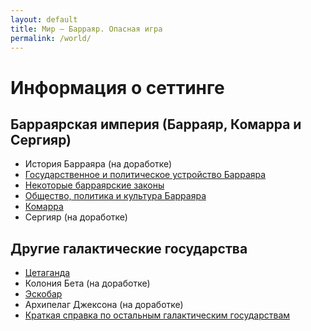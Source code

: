 ```yaml
---
layout: default
title: Мир — Барраяр. Опасная игра
permalink: /world/
---
```


# Информация о сеттинге

## Барраярская империя (Барраяр, Комарра и Сергияр)

- История Барраяра (на доработке)
- [Государственное и политическое устройство Барраяра](/world/brr-gos/)
- [Некоторые барраярские законы](/world/brr-law/)
- [Общество, политика и культура Барраяра](/world/brr-social/)
- [Комарра](/world/komarr/)
- Сергияр (на доработке)

## Другие галактические государства

- [Цетаганда](/world/ceta/)
- Колония Бета (на доработке)
- [Эскобар](/world/escobar/)
- Архипелаг Джексона (на доработке)
- [Краткая справка по остальным галактическим государствам](/world/others)
